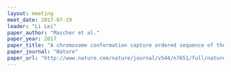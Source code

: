 ```yaml
---
layout: meeting
meet_date: 2017-07-19
leader: "Li Lei"
paper_author: "Mascher et al."
paper_year: 2017
paper_title: "A chromosome conformation capture ordered sequence of the barley genome"
paper_journal: "Nature"
paper_url: "http://www.nature.com/nature/journal/v544/n7651/full/nature22043.html"
---
```


